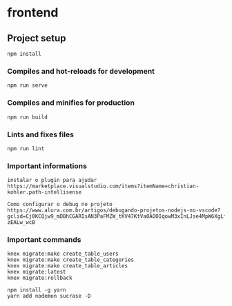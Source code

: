 # frontend

## Project setup
```
npm install
```

### Compiles and hot-reloads for development
```
npm run serve
```

### Compiles and minifies for production
```
npm run build
```

### Lints and fixes files
```
npm run lint
```

### Important informations
```
instalar o plugin para ajudar
https://marketplace.visualstudio.com/items?itemName=christian-kohler.path-intellisense 

Como configurar o debug no projeto
https://www.alura.com.br/artigos/debugando-projetos-nodejs-no-vscode?gclid=Cj0KCQjw9_mDBhCGARIsAN3PaFMZW_tKV47KtVa0AOOIqowM3xInLJse4MpW6XgLfTTz9gdSXvUOVkUaAl-zEALw_wcB
```

### Important commands
```
knex migrate:make create_table_users
knex migrate:make create_table_categories
knex migrate:make create_table_articles
knex migrate:latest
knex migrate:rollback

npm install -g yarn
yarn add nodemon sucrase -D 
```
